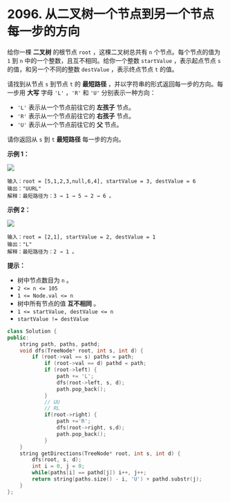 # 2096. 从二叉树一个节点到另一个节点每一步的方向

给你一棵 **二叉树** 的根节点 `root` ，这棵二叉树总共有 `n` 个节点。每个节点的值为 `1` 到 `n` 中的一个整数，且互不相同。给你一个整数 `startValue` ，表示起点节点 `s` 的值，和另一个不同的整数 `destValue` ，表示终点节点 `t` 的值。

请找到从节点 `s` 到节点 `t` 的 **最短路径** ，并以字符串的形式返回每一步的方向。每一步用 **大写** 字母 `'L'` ，`'R'` 和 `'U'` 分别表示一种方向：

* `'L'` 表示从一个节点前往它的 **左孩子** 节点。
* `'R'` 表示从一个节点前往它的 **右孩子** 节点。
* `'U'` 表示从一个节点前往它的 **父** 节点。

请你返回从 `s` 到 `t` **最短路径** 每一步的方向。

&#x20;

**示例 1：**

![](https://assets.leetcode.com/uploads/2021/11/15/eg1.png)

```
输入：root = [5,1,2,3,null,6,4], startValue = 3, destValue = 6
输出："UURL"
解释：最短路径为：3 → 1 → 5 → 2 → 6 。
```

**示例 2：**

![](https://assets.leetcode.com/uploads/2021/11/15/eg2.png)

```
输入：root = [2,1], startValue = 2, destValue = 1
输出："L"
解释：最短路径为：2 → 1 。
```

&#x20;

**提示：**

* 树中节点数目为 `n` 。
* `2 <= n <= 105`
* `1 <= Node.val <= n`
* 树中所有节点的值 **互不相同** 。
* `1 <= startValue, destValue <= n`
* `startValue != destValue`

```cpp
class Solution {
public:
    string path, paths, pathd;
    void dfs(TreeNode* root, int s, int d) {
        if (root->val == s) paths = path;
            if (root->val == d) pathd = path;
            if (root->left) {
                path += 'L';
                dfs(root->left, s, d);
                path.pop_back();
            }
            // UU
            // RL
            if(root->right) {
                path +='R';
                dfs(root->right, s,d);
                path.pop_back();
            }   
    }
    string getDirections(TreeNode* root, int s, int d) {
        dfs(root, s, d);
        int i = 0, j = 0;
        while(paths[i] == pathd[j]) i++, j++;
        return string(paths.size() - i, 'U') + pathd.substr(j);
    }
};
```
